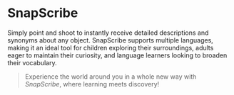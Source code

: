 # SnapScribe
Simply point and shoot to instantly receive detailed descriptions and synonyms about any object. SnapScribe supports multiple languages, making it an ideal tool for children exploring their surroundings, adults eager to maintain their curiosity, and language learners looking to broaden their vocabulary. 

> Experience the world around you in a whole new way with _SnapScribe_, where learning meets discovery!
